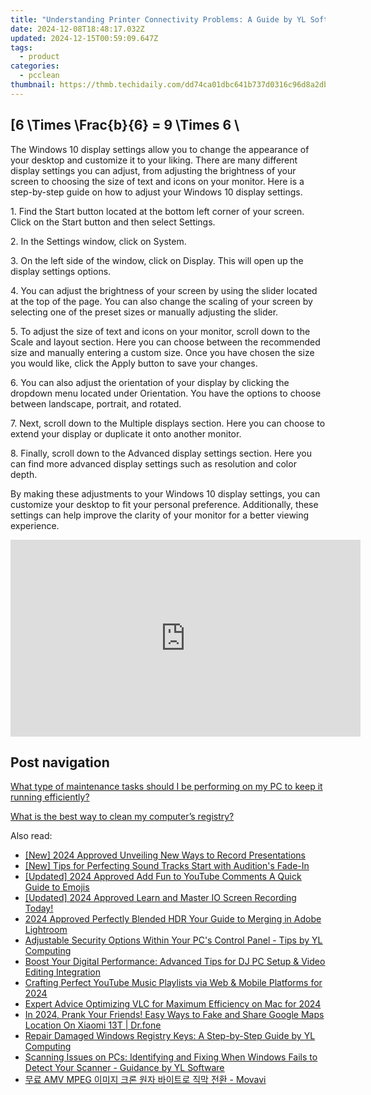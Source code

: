 ```yaml
---
title: "Understanding Printer Connectivity Problems: A Guide by YL Software Experts"
date: 2024-12-08T18:48:17.032Z
updated: 2024-12-15T00:59:09.647Z
tags:
  - product
categories:
  - pcclean
thumbnail: https://thmb.techidaily.com/dd74ca01dbc641b737d0316c96d8a2db1900c3240cb26343210c013c6153bd21.jpg
---
```


## \[6 \Times \Frac{b}{6} = 9 \Times 6 \

The Windows 10 display settings allow you to change the appearance of your desktop and customize it to your liking. There are many different display settings you can adjust, from adjusting the brightness of your screen to choosing the size of text and icons on your monitor. Here is a step-by-step guide on how to adjust your Windows 10 display settings. 

1\. Find the Start button located at the bottom left corner of your screen. Click on the Start button and then select Settings.

2\. In the Settings window, click on System.

3\. On the left side of the window, click on Display. This will open up the display settings options. 

4\. You can adjust the brightness of your screen by using the slider located at the top of the page. You can also change the scaling of your screen by selecting one of the preset sizes or manually adjusting the slider.

5\. To adjust the size of text and icons on your monitor, scroll down to the Scale and layout section. Here you can choose between the recommended size and manually entering a custom size. Once you have chosen the size you would like, click the Apply button to save your changes.

6\. You can also adjust the orientation of your display by clicking the dropdown menu located under Orientation. You have the options to choose between landscape, portrait, and rotated.

7\. Next, scroll down to the Multiple displays section. Here you can choose to extend your display or duplicate it onto another monitor.

8\. Finally, scroll down to the Advanced display settings section. Here you can find more advanced display settings such as resolution and color depth. 

By making these adjustments to your Windows 10 display settings, you can customize your desktop to fit your personal preference. Additionally, these settings can help improve the clarity of your monitor for a better viewing experience.

<!-- affiliate ads begin -->
<iframe width="560" height="315" src="https://www.youtube.com/embed/jnITUsxMz5s?si=ohwRVH6eWhVnC6Xf" title="YouTube video player" frameborder="0" allow="accelerometer; autoplay; clipboard-write; encrypted-media; gyroscope; picture-in-picture; web-share" referrerpolicy="strict-origin-when-cross-origin" allowfullscreen></iframe>
<!-- affiliate ads end -->

## Post navigation

[What type of maintenance tasks should I be performing on my PC to keep it running efficiently?](https://tools.techidaily.com/pcclean/products/)

[What is the best way to clean my computer’s registry?](https://tools.techidaily.com/pcclean/products/)

<ins class="adsbygoogle"
     style="display:block"
     data-ad-format="autorelaxed"
     data-ad-client="ca-pub-7571918770474297"
     data-ad-slot="1223367746"></ins>

<ins class="adsbygoogle"
     style="display:block"
     data-ad-client="ca-pub-7571918770474297"
     data-ad-slot="8358498916"
     data-ad-format="auto"
     data-full-width-responsive="true"></ins>

<span class="atpl-alsoreadstyle">Also read:</span>
<div><ul>
<li><a href="https://visual-screen-recording.techidaily.com/new-2024-approved-unveiling-new-ways-to-record-presentations/"><u>[New] 2024 Approved Unveiling New Ways to Record Presentations</u></a></li>
<li><a href="https://fox-http.techidaily.com/new-tips-for-perfecting-sound-tracks-start-with-auditions-fade-in/"><u>[New] Tips for Perfecting Sound Tracks Start with Audition's Fade-In</u></a></li>
<li><a href="https://youtube-sure.techidaily.com/ed-2024-approved-add-fun-to-youtube-comments-a-quick-guide-to-emojis/"><u>[Updated] 2024 Approved Add Fun to YouTube Comments A Quick Guide to Emojis</u></a></li>
<li><a href="https://screen-video-capture.techidaily.com/1716070300745-updated-2024-approved-learn-and-master-io-screen-recording-today/"><u>[Updated] 2024 Approved Learn and Master IO Screen Recording Today!</u></a></li>
<li><a href="https://fox-access.techidaily.com/2024-approved-perfectly-blended-hdr-your-guide-to-merging-in-adobe-lightroom/"><u>2024 Approved Perfectly Blended HDR Your Guide to Merging in Adobe Lightroom</u></a></li>
<li><a href="https://discover-fantastic.techidaily.com/adjustable-security-options-within-your-pcs-control-panel-tips-by-yl-computing/"><u>Adjustable Security Options Within Your PC's Control Panel - Tips by YL Computing</u></a></li>
<li><a href="https://discover-fantastic.techidaily.com/boost-your-digital-performance-advanced-tips-for-dj-pc-setup-and-video-editing-integration/"><u>Boost Your Digital Performance: Advanced Tips for DJ PC Setup & Video Editing Integration</u></a></li>
<li><a href="https://youtube-videos.techidaily.com/crafting-perfect-youtube-music-playlists-via-web-and-mobile-platforms-for-2024/"><u>Crafting Perfect YouTube Music Playlists via Web & Mobile Platforms for 2024</u></a></li>
<li><a href="https://some-knowledge.techidaily.com/expert-advice-optimizing-vlc-for-maximum-efficiency-on-mac-for-2024/"><u>Expert Advice Optimizing VLC for Maximum Efficiency on Mac for 2024</u></a></li>
<li><a href="https://phone-solutions.techidaily.com/in-2024-prank-your-friends-easy-ways-to-fake-and-share-google-maps-location-on-xiaomi-13t-drfone-by-drfone-virtual-android/"><u>In 2024, Prank Your Friends! Easy Ways to Fake and Share Google Maps Location On Xiaomi 13T | Dr.fone</u></a></li>
<li><a href="https://discover-fantastic.techidaily.com/repair-damaged-windows-registry-keys-a-step-by-step-guide-by-yl-computing/"><u>Repair Damaged Windows Registry Keys: A Step-by-Step Guide by YL Computing</u></a></li>
<li><a href="https://discover-fantastic.techidaily.com/scanning-issues-on-pcs-identifying-and-fixing-when-windows-fails-to-detect-your-scanner-guidance-by-yl-software/"><u>Scanning Issues on PCs: Identifying and Fixing When Windows Fails to Detect Your Scanner - Guidance by YL Software</u></a></li>
<li><a href="https://win11-tips.techidaily.com/amv-mpeg-movavi/"><u>무료 AMV MPEG 이미지 크론 원자 바이트로 직막 전환 - Movavi</u></a></li>
</ul></div>

